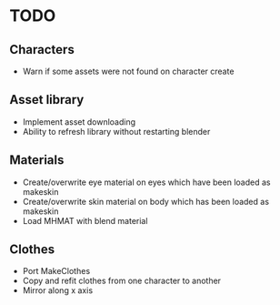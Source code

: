 # TODO

## Characters

* Warn if some assets were not found on character create

## Asset library

* Implement asset downloading
* Ability to refresh library without restarting blender

## Materials

* Create/overwrite eye material on eyes which have been loaded as makeskin
* Create/overwrite skin material on body which has been loaded as makeskin
* Load MHMAT with blend material

## Clothes

* Port MakeClothes
* Copy and refit clothes from one character to another
* Mirror along x axis



